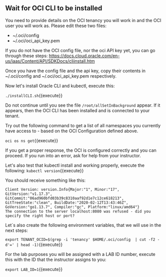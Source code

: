 ## Wait for OCI CLI to be installed

You need to provide details on the OCI tenancy you will work in and the OCI user you will work as. Please edit these two files:

* ~/.oci/config
* ~/.oci/oci_api_key.pem

If you do not have the OCI config file, nor the oci API key yet, you can go through these steps: https://docs.cloud.oracle.com/en-us/iaas/Content/API/SDKDocs/cliinstall.htm

Once you have the config file and the api key, copy their contents in ~/.oci/config and ~/.oci/oci_api_key.pem respectively.

Now let's install Oracle CLI and kubectl, execute this:

`./installCLI.sh`{{execute}}

Do not continue until you see the file `/root/allSetInBackground` appear. If it appears, then the OCI CLI has been installed and is connected to your tenant.

Try out the following command to get a list of all namespaces you currently have access to - based on the OCI Configuration defined above.

`oci os ns get`{{execute}} 

If you get a proper response, the OCI is configured correctly and you can proceed. If you run into an error, ask for help from your instructor.

Let's also test that kubectl install and working properly, execute the following:
`kubectl version`{{execute}}

You should receive something like this:

~~~~
Client Version: version.Info{Major:"1", Minor:"17", GitVersion:"v1.17.3", GitCommit:"06ad960bfd03b39c8310aaf92d1e7c12ce618213", GitTreeState:"clean", BuildDate:"2020-02-12T13:43:46Z", GoVersion:"go1.13.7", Compiler:"gc", Platform:"linux/amd64"}
The connection to the server localhost:8080 was refused - did you specify the right host or port?
~~~~

Let´s also create the following environment variables, that we will use in the next steps:

`export TENANT_OCID=$(grep -i 'tenancy' $HOME/.oci/config  | cut -f2 -d'=' | head -1)`{{execute}}

For the lab purposes you will be assigned with a LAB ID number, execute this with the ID that the instructor assigns to you:

`export LAB_ID=1`{{execute}}
